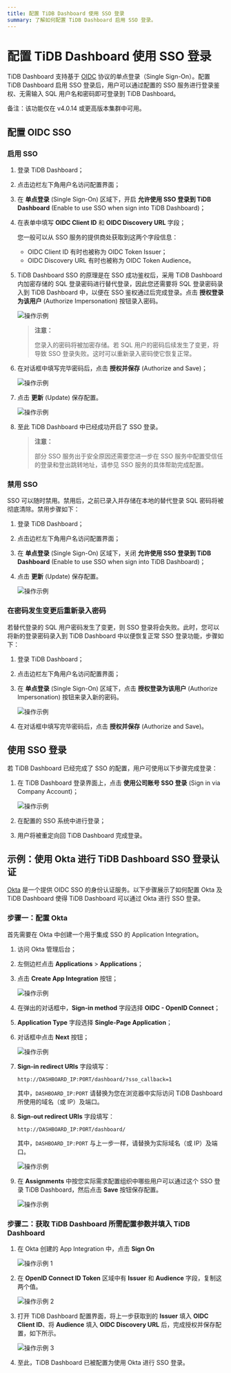 ```yaml
---
title: 配置 TiDB Dashboard 使用 SSO 登录
summary: 了解如何配置 TiDB Dashboard 启用 SSO 登录。
---
```


# 配置 TiDB Dashboard 使用 SSO 登录

TiDB Dashboard 支持基于 [OIDC](https://openid.net/connect/) 协议的单点登录（Single Sign-On）。配置 TiDB Dashboard 启用 SSO 登录后，用户可以通过配置的 SSO 服务进行登录鉴权、无需输入 SQL 用户名和密码即可登录到 TiDB Dashboard。

备注：该功能仅在 v4.0.14 或更高版本集群中可用。

## 配置 OIDC SSO

### 启用 SSO

1. 登录 TiDB Dashboard；

2. 点击边栏左下角用户名访问配置界面；

3. 在 **单点登录** (Single Sign-On) 区域下，开启 **允许使用 SSO 登录到 TiDB Dashboard** (Enable to use SSO when sign into TiDB Dashboard)；

4. 在表单中填写 **OIDC Client ID** 和 **OIDC Discovery URL** 字段；

   您一般可以从 SSO 服务的提供商处获取到这两个字段信息：

   - OIDC Client ID 有时也被称为 OIDC Token Issuer；
   - OIDC Discovery URL 有时也被称为 OIDC Token Audience。

5. TiDB Dashboard SSO 的原理是在 SSO 成功鉴权后，采用 TiDB Dashboard 内加密存储的 SQL 登录密码进行替代登录，因此您还需要将 SQL 登录密码录入到 TiDB Dashboard 中，以便在 SSO 鉴权通过后完成登录。点击 **授权登录为该用户** (Authorize Impersonation) 按钮录入密码。

   ![操作示例](/media/dashboard/dashboard-session-sso-enable-1.png)

   > **注意：**
   >
   > 您录入的密码将被加密存储。若 SQL 用户的密码后续发生了变更，将导致 SSO 登录失败。这时可以重新录入密码使它恢复正常。

6. 在对话框中填写完毕密码后，点击 **授权并保存** (Authorize and Save)；

   ![操作示例](/media/dashboard/dashboard-session-sso-enable-2.png)

7. 点击 **更新** (Update) 保存配置。

   ![操作示例](/media/dashboard/dashboard-session-sso-enable-3.png)

8. 至此 TiDB Dashboard 中已经成功开启了 SSO 登录。

   > **注意：**
   >
   > 部分 SSO 服务出于安全原因还需要您进一步在 SSO 服务中配置受信任的登录和登出跳转地址，请参见 SSO 服务的具体帮助完成配置。

### 禁用 SSO

SSO 可以随时禁用。禁用后，之前已录入并存储在本地的替代登录 SQL 密码将被彻底清除。禁用步骤如下：

1. 登录 TiDB Dashboard；

2. 点击边栏左下角用户名访问配置界面；

3. 在 **单点登录** (Single Sign-On) 区域下，关闭 **允许使用 SSO 登录到 TiDB Dashboard** (Enable to use SSO when sign into TiDB Dashboard)；

4. 点击 **更新** (Update) 保存配置。

   ![操作示例](/media/dashboard/dashboard-session-sso-disable.png)

### 在密码发生变更后重新录入密码

若替代登录的 SQL 用户密码发生了变更，则 SSO 登录将会失败。此时，您可以将新的登录密码录入到 TiDB Dashboard 中以便恢复正常 SSO 登录功能，步骤如下：

1. 登录 TiDB Dashboard；

2. 点击边栏左下角用户名访问配置界面；

3. 在 **单点登录** (Single Sign-On) 区域下，点击 **授权登录为该用户** (Authorize Impersonation) 按钮来录入新的密码。

   ![操作示例](/media/dashboard/dashboard-session-sso-reauthorize.png)

4. 在对话框中填写完毕密码后，点击 **授权并保存** (Authorize and Save)。

## 使用 SSO 登录

若 TiDB Dashboard 已经完成了 SSO 的配置，用户可使用以下步骤完成登录：

1. 在 TiDB Dashboard 登录界面上，点击 **使用公司账号 SSO 登录** (Sign in via Company Account)；

   ![操作示例](/media/dashboard/dashboard-session-sso-signin.png)

2. 在配置的 SSO 系统中进行登录；

3. 用户将被重定向回 TiDB Dashboard 完成登录。

## 示例：使用 Okta 进行 TiDB Dashboard SSO 登录认证

[Okta](https://www.okta.com/) 是一个提供 OIDC SSO 的身份认证服务。以下步骤展示了如何配置 Okta 及 TiDB Dashboard 使得 TiDB Dashboard 可以通过 Okta 进行 SSO 登录。

### 步骤一：配置 Okta

首先需要在 Okta 中创建一个用于集成 SSO 的 Application Integration。

1. 访问 Okta 管理后台；

2. 左侧边栏点击 **Applications** > **Applications**；

3. 点击 **Create App Integration** 按钮；

   ![操作示例](/media/dashboard/dashboard-session-sso-okta-1.png)

4. 在弹出的对话框中，**Sign-in method** 字段选择 **OIDC - OpenID Connect**；

5. **Application Type** 字段选择 **Single-Page Application**；

6. 对话框中点击 **Next** 按钮；

   ![操作示例](/media/dashboard/dashboard-session-sso-okta-2.png)

7. **Sign-in redirect URIs** 字段填写：

   ```
   http://DASHBOARD_IP:PORT/dashboard/?sso_callback=1
   ```

   其中，`DASHBOARD_IP:PORT` 请替换为您在浏览器中实际访问 TiDB Dashboard 所使用的域名（或 IP）及端口。

8. **Sign-out redirect URIs** 字段填写：

   ```
   http://DASHBOARD_IP:PORT/dashboard/
   ```

   其中，`DASHBOARD_IP:PORT` 与上一步一样，请替换为实际域名（或 IP）及端口。

   ![操作示例](/media/dashboard/dashboard-session-sso-okta-3.png)

9. 在 **Assignments** 中按您实际需求配置组织中哪些用户可以通过这个 SSO 登录 TiDB Dashboard，然后点击 **Save** 按钮保存配置。

   ![操作示例](/media/dashboard/dashboard-session-sso-okta-4.png)

### 步骤二：获取 TiDB Dashboard 所需配置参数并填入 TiDB Dashboard

1. 在 Okta 创建的 App Integration 中，点击 **Sign On**

   ![操作示例 1](/media/dashboard/dashboard-session-sso-okta-info-1.png)

2. 在 **OpenID Connect ID Token** 区域中有 **Issuer** 和 **Audience** 字段，复制这两个值。

   ![操作示例 2](/media/dashboard/dashboard-session-sso-okta-info-2.png)

3. 打开 TiDB Dashboard 配置界面，将上一步获取到的 **Issuer** 填入 **OIDC Client ID**、将 **Audience** 填入 **OIDC Discovery URL** 后，完成授权并保存配置，如下所示。

   ![操作示例 3](/media/dashboard/dashboard-session-sso-okta-info-3.png)

4. 至此，TiDB Dashboard 已被配置为使用 Okta 进行 SSO 登录。

